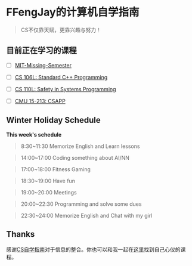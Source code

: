 # FFengJay的计算机自学指南

> CS不仅靠天赋，更靠兴趣与努力！

## 目前正在学习的课程

- [ ] [MIT-Missing-Semester](https://missing.csail.mit.edu/)

- [ ] [CS 106L: Standard C++ Programming](http://web.stanford.edu/class/cs106l/)

- [ ] [CS 110L: Safety in Systems Programming](https://reberhardt.com/cs110l/spring-2020/)

- [ ] [CMU 15-213: CSAPP](http://csapp.cs.cmu.edu/)

## Winter Holiday Schedule

**This week's schedule**

> 8:30~11:30  Memorize English and Learn lessons

> 14:00~17:00 Coding something about AI/NN

> 17:00~18:00 Fitness Gaming 

> 18:30~19:00 Have fun

> 19:00~20:00 Meetings

> 20:00~22:30 Programming and solve some dues 

> 22:30~24:00 Memorize English and Chat with my girl 

## Thanks

感谢[CS自学指南](https://github.com/PKUFlyingPig/cs-self-learning)对于信息的整合。你也可以和我一起在[这里](https://csdiy.wiki/)找到自己心仪的课程。

